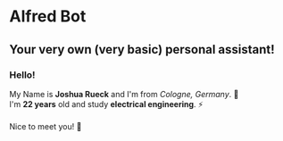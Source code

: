 # Alfred Bot
## Your very own (very basic) personal assistant!

### Hello!

My Name is **Joshua Rueck** and I'm from *Cologne, Germany*. :round_pushpin: <br> I'm **22 years** old and study
**electrical engineering**. :zap: <br><br> Nice to meet you! :wave:
